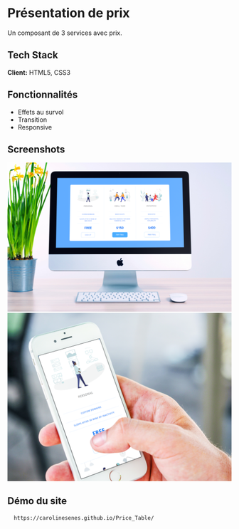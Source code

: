 
# Présentation de prix

Un composant de 3 services avec prix.
## Tech Stack

**Client:** HTML5, CSS3

  
## Fonctionnalités

- Effets au survol
- Transition
- Responsive

  
## Screenshots

![desktop](https://github.com/CarolineSenes/Price_Table/blob/master/img/desktop.png)
![mobile](https://github.com/CarolineSenes/Price_Table/blob/master/img/mobile.png)
## Démo du site


```bash
  https://carolinesenes.github.io/Price_Table/
```



  